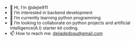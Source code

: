 - 👋 Hi, I’m @dejie911
- 👀 I’m interested in backend development
- 🌱 I’m currently learning python programming
- 💞️ I’m looking to collaborate on python projects and artificial intelligence(A.I) starter kit coding. 
- 📫 How to reach me: dejiadedosu@gmail.com

<!---
dejie911/dejie911 is a ✨ special ✨ repository because its `README.md` (this file) appears on your GitHub profile.
You can click the Preview link to take a look at your changes.
--->
